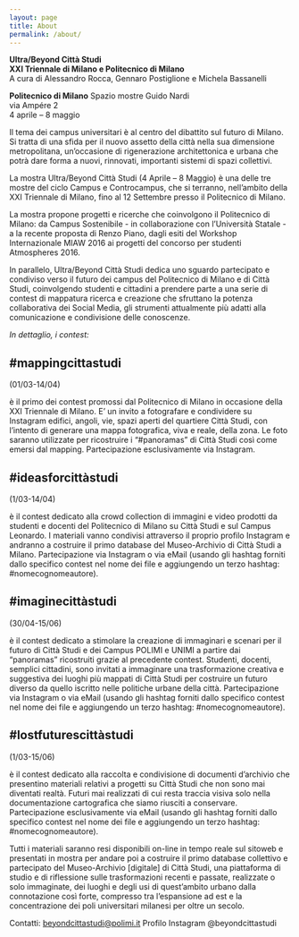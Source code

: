 ```yaml
---
layout: page
title: About
permalink: /about/
---
```


**Ultra/Beyond Città Studi**  
**XXI Triennale di Milano e Politecnico di Milano**  
A cura di Alessandro Rocca, Gennaro Postiglione e Michela Bassanelli  

**Politecnico di Milano**
Spazio mostre Guido Nardi  
via Ampére 2  
4 aprile – 8 maggio  

Il tema dei campus universitari è al centro del dibattito sul futuro di Milano. Si tratta di una sfida per il nuovo assetto della città nella sua dimensione metropolitana, un’occasione di rigenerazione architettonica e urbana che potrà dare forma a nuovi, rinnovati, importanti sistemi di spazi collettivi.

La mostra Ultra/Beyond Città Studi (4 Aprile – 8 Maggio) è una delle tre  mostre del ciclo Campus e Controcampus, che si terranno, nell’ambito della XXI Triennale di Milano, fino al 12 Settembre presso il Politecnico di Milano.

La mostra propone progetti e ricerche che coinvolgono il Politecnico di Milano: da Campus Sostenibile - in collaborazione con l’Università Statale - a la recente proposta di Renzo Piano, dagli esiti del Workshop Internazionale MIAW 2016 ai progetti del concorso per studenti Atmospheres 2016.

In parallelo, Ultra/Beyond Città Studi dedica uno sguardo partecipato e condiviso verso il futuro dei campus del Politecnico di Milano e di Città Studi, coinvolgendo studenti e cittadini a prendere parte a una serie di contest di mappatura ricerca e creazione che sfruttano la potenza collaborativa dei Social Media, gli strumenti attualmente più adatti alla comunicazione e condivisione delle conoscenze.

_In dettaglio, i contest:_

#mappingcittastudi
---
(01/03-14/04)

è il primo dei contest promossi dal Politecnico di Milano in occasione della XXI Triennale di Milano. E’ un invito a fotografare e condividere su Instagram edifici, angoli, vie, spazi aperti del quartiere Città Studi, con l’intento di generare una mappa fotografica, viva e reale, della zona. Le foto saranno utilizzate per ricostruire i “#panoramas” di Città Studi così come emersi dal mapping. Partecipazione esclusivamente via Instagram.

#ideasforcittàstudi
---
(1/03-14/04)

è il contest dedicato alla crowd collection di immagini e video prodotti da studenti e docenti del Politecnico di Milano su Città Studi e sul Campus Leonardo. I materiali vanno condivisi attraverso il proprio profilo Instagram e andranno a costruire il primo database del Museo-Archivio di Città Studi a Milano. Partecipazione via Instagram o via eMail (usando gli hashtag forniti dallo specifico contest nel nome dei file e aggiungendo un terzo hashtag: #nomecognomeautore).

#imaginecittàstudi
---
(30/04-15/06)

è il contest dedicato a stimolare la creazione di immaginari e scenari per il futuro di Città Studi e dei Campus POLIMI e UNIMI a partire dai “panoramas” ricostruiti grazie al precedente contest. Studenti, docenti, semplici cittadini, sono invitati a immaginare una trasformazione creativa e suggestiva dei luoghi più mappati di Città Studi per costruire un futuro diverso da quello iscritto nelle politiche urbane della città. Partecipazione via Instagram o via eMail (usando gli hashtag forniti dallo specifico contest nel nome dei file e aggiungendo un terzo hashtag: #nomecognomeautore).

#lostfuturescittàstudi
---
(1/03-15/06)

è il contest dedicato alla raccolta e condivisione di documenti d’archivio che presentino materiali relativi a progetti su Città Studi che non sono mai diventati realtà. Futuri mai realizzati di cui resta traccia visiva solo nella documentazione cartografica che siamo riusciti a conservare. Partecipazione esclusivamente via eMail (usando gli hashtag forniti dallo specifico contest nel nome dei file e aggiungendo un terzo hashtag: #nomecognomeautore).

Tutti i materiali saranno resi disponibili on-line in tempo reale sul sitoweb e presentati in mostra per andare poi a costruire il primo database collettivo e partecipato del Museo-Archivio [digitale] di Città Studi, una piattaforma di studio e di riflessione sulle trasformazioni recenti e passate, realizzate o solo immaginate, dei luoghi e degli usi di quest’ambito urbano dalla connotazione così forte, compresso tra l’espansione ad est e la concentrazione dei poli universitari milanesi per oltre un secolo.

Contatti: beyondcittastudi@polimi.it
Profilo Instagram @beyondcittastudi
